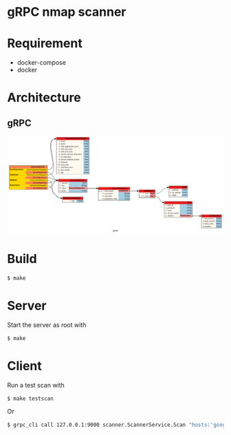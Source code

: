 # gRPC nmap scanner

# Requirement

- docker-compose
- docker

# Architecture

## gRPC

![](graphviz.svg)

# Build

```bash
$ make
```

# Server

Start the server as root with

```bash
$ make
```

# Client

Run a test scan with

```bash
$ make testscan
```

Or

```bash
$ grpc_cli call 127.0.0.1:9000 scanner.ScannerService.Scan "hosts:'google.com',ports:'80,443'"
```
